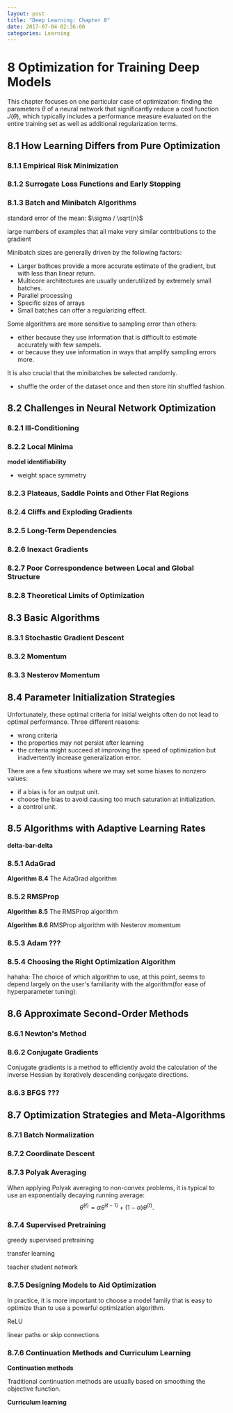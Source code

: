 ```yaml
---
layout: post
title: "Deep Learning: Chapter 8"
date: 2017-07-04 02:36:00
categories: Learning
---
```


# 8 Optimization for Training Deep Models

This chapter focuses on one particular case of optimization: finding the parameters $\theta$ of a neural network that significantly reduce a cost function $J(\theta)$, which typically includes a performance measure evaluated on the entire training set as well as additional regularization terms.

## 8.1 How Learning Differs from Pure Optimization

### 8.1.1 Empirical Risk Minimization

### 8.1.2 Surrogate Loss Functions and Early Stopping

### 8.1.3 Batch and Minibatch Algorithms

standard error of the mean: $\sigma / \sqrt{n}$

large numbers of examples that all make very similar contributions to the gradient

Minibatch sizes are generally driven by the following factors:
  * Larger bathces provide a more accurate estimate of the gradient, but with less than linear return.
  * Multicore architectures are usually underutilized by extremely small batches.
  * Parallel processing
  * Specific sizes of arrays
  * Small batches can offer a regularizing effect.

Some algorithms are more sensitive to sampling error than others:
  * either because they use information that is difficult to estimate accurately with few sampels.
  * or because they use information in ways that amplify sampling errors more.

It is also crucial that the minibatches be selected randomly.
  * shuffle the order of the dataset once and then store itin shuffled fashion.




## 8.2 Challenges in Neural Network Optimization

### 8.2.1 Ill-Conditioning

### 8.2.2 Local Minima

**model identifiability**
  * weight space symmetry
  
### 8.2.3 Plateaus, Saddle Points and Other Flat Regions

### 8.2.4 Cliffs and Exploding Gradients

### 8.2.5 Long-Term Dependencies

### 8.2.6 Inexact Gradients

### 8.2.7 Poor Correspondence between Local and Global Structure

### 8.2.8 Theoretical Limits of Optimization

## 8.3 Basic Algorithms

### 8.3.1 Stochastic Gradient Descent

### 8.3.2 Momentum

### 8.3.3 Nesterov Momentum

## 8.4 Parameter Initialization Strategies

Unfortunately, these optimal criteria for initial weights often do not lead to optimal performance. Three different reasons:
  * wrong criteria
  * the properties may not persist after learning
  * the criteria might succeed at improving the speed of optimization but inadvertently increase generalization error.

There are a few situations where we may set some biases to nonzero values:
  * if a bias is for an output unit.
  * choose the bias to avoid causing too much saturation at initialization.
  * a control unit.

## 8.5 Algorithms with Adaptive Learning Rates

**delta-bar-delta**

### 8.5.1 AdaGrad

**Algorithm 8.4** The AdaGrad algorithm

### 8.5.2 RMSProp

**Algorithm 8.5** The RMSProp algorithm

 **Algorithm 8.6** RMSProp algorithm with Nesterov momentum

### 8.5.3 Adam ???

### 8.5.4 Choosing the Right Optimization Algorithm

hahaha: The choice of which algorithm to use, at this point, seems to depend largely on the user's familiarity with the algorithm(for ease of hyperparameter tuning).

## 8.6 Approximate Second-Order Methods

### 8.6.1 Newton's Method

### 8.6.2 Conjugate Gradients

Conjugate gradients is a method to efficiently avoid the calculation of the inverse Hessian by iteratively descending conjugate directions.

### 8.6.3 BFGS ???

## 8.7 Optimization Strategies and Meta-Algorithms

### 8.7.1 Batch Normalization

### 8.7.2 Coordinate Descent 

### 8.7.3 Polyak Averaging

When applying Polyak averaging to non-convex problems, it is typical to use an exponentially decaying running average:
$$
\hat{\theta}^{(t)} = \alpha \hat{\theta}^{(t-1)} + (1 - \alpha) \theta^{(t)}.
$$

### 8.7.4 Supervised Pretraining

greedy supervised pretraining

transfer learning

teacher student network

### 8.7.5 Designing Models to Aid Optimization

In practice, it is more important to choose a model family that is easy to optimize than to use a powerful optimization algorithm.

ReLU

linear paths or skip connections



### 8.7.6 Continuation Methods and Curriculum Learning

**Continuation methods**

Traditional continuation methods are usually based on smoothing the objective function.

**Curriculum learning**

















